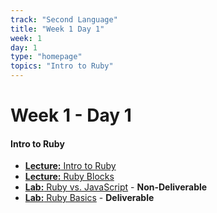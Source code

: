 ```yaml
---
track: "Second Language"
title: "Week 1 Day 1"
week: 1
day: 1
type: "homepage"
topics: "Intro to Ruby" 
---
```



# Week 1 - Day 1

#### Intro to Ruby
- [**Lecture:** Intro to Ruby](/second-language/week-1/day-1/lecture-materials/intro-to-ruby)
- [**Lecture:** Ruby Blocks](/second-language/week-1/day-1/lecture-materials/ruby-blocks)
- [**Lab:** Ruby vs. JavaScript](/second-language/week-1/day-1/labs/ruby-vs-javascript) - **Non-Deliverable**
- [**Lab:** Ruby Basics](/second-language/week-1/day-1/labs/ruby-basics) - **Deliverable**

<!-- 

<hr>

### Lesson Recordings

- [**Intro to Ruby**]()
- [**Ruby Blocks**]()

-->
